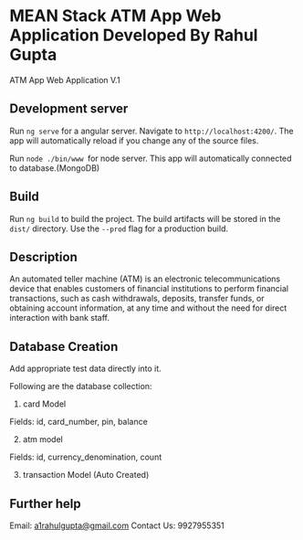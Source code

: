 # MEAN Stack ATM App Web Application Developed By Rahul Gupta

ATM App Web Application V.1

## Development server

Run `ng serve` for a angular server. Navigate to `http://localhost:4200/`. The app will automatically reload if you change any of the source files.

Run `node ./bin/www `for  node server. This app will automatically connected to database.(MongoDB)

## Build

Run `ng build` to build the project. The build artifacts will be stored in the `dist/` directory. Use the `--prod` flag for a production build.


## Description

An automated teller machine (ATM) is an electronic telecommunications device that enables customers of financial institutions to perform financial transactions, such as cash withdrawals, deposits, transfer funds, or obtaining account information, at any time and without the need for direct interaction with bank staff.

## Database Creation

Add appropriate test data directly into it.

Following are the database collection:

1) card Model

Fields: id, card_number, pin, balance


2) atm model

Fields: id, currency_denomination, count

3) transaction Model (Auto Created)



## Further help

Email: a1rahulgupta@gmail.com
Contact Us: 9927955351
